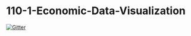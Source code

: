 # 110-1-Economic-Data-Visualization
 
 [![Gitter](https://badges.gitter.im/110-1-EconDV/main.svg)](https://gitter.im/110-1-EconDV/main?utm_source=badge&utm_medium=badge&utm_campaign=pr-badge)
